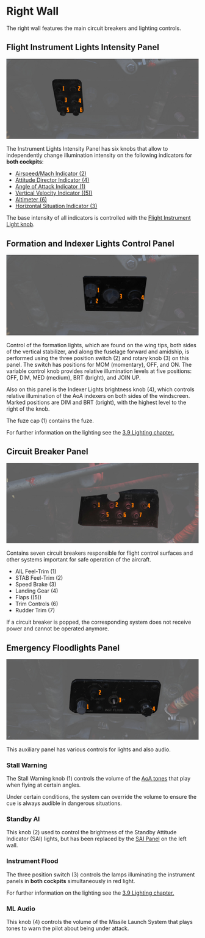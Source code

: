# Right Wall

The right wall features the main circuit breakers and lighting controls.

## Flight Instrument Lights Intensity Panel

![InsIntensity](../../../img/pilot_flight_instrument_lights.jpg)

The Instrument Lights Intensity Panel has six knobs that allow to independently
change illumination intensity on the following indicators for **both cockpits**:

- [Airspeed/Mach Indicator (<num>2</num>)](../../pilot/flight_director_group.md#airspeed-and-mach-indicator)
- [Attitude Director Indicator (<num>4</num>)](../../pilot/flight_director_group.md#attitude-director-indicator)
- [Angle of Attack Indicator (<num>1</num>)](../../pilot/flight_director_group.md#angle-of-attack-indicator)
- [Vertical Velocity Indicator ((<num>5</num>))](../../pilot/flight_director_group.md#vertical-velocity-indicator)
- [Altimeter (<num>6</num>)](../../pilot/flight_director_group.md#altimeter)
- [Horizontal Situation Indicator (<num>3</num>)](../../pilot/flight_director_group.md#horizontal-situation-indicator)

The base intensity of all indicators is controlled with the
[Flight Instrument Light knob](../weapon_management.md#flight-instrument-brightness-knob).

## Formation and Indexer Lights Control Panel

![FormLights](../../../img/pilot_formation_lights_panel.jpg)

Control of the formation lights, which are found on the wing tips, both sides of
the vertical stabilizer, and along the fuselage forward and amidship, is
performed using the three position switch (<num>2</num>) and rotary knob (<num>3</num>) on this panel.
The
switch has positions for MOM (momentary), OFF, and ON. The variable control knob
provides relative illumination levels at five positions: OFF, DIM, MED (medium),
BRT (bright), and JOIN UP.

Also on this panel is the Indexer Lights brightness knob (<num>4</num>), which controls
relative illumination of the AoA indexers on both sides of the windscreen.
Marked positions are DIM and BRT (bright), with the highest level to the right of
the knob.

The fuze cap (<num>1</num>) contains the fuze.

For further information on the lighting see
the [3.9 Lighting chapter.](../../../systems/lighting.md)

## Circuit Breaker Panel

![pilot_cb_panel](../../../img/pilot_circuit_breakers.jpg)

Contains seven circuit breakers responsible for flight control surfaces and
other systems important for safe operation of the aircraft.

- AIL Feel-Trim (<num>1</num>)
- STAB Feel-Trim (<num>2</num>)
- Speed Brake (<num>3</num>)
- Landing Gear (<num>4</num>)
- Flaps ((<num>5</num>))
- Trim Controls (<num>6</num>)
- Rudder Trim (<num>7</num>)

If a circuit breaker is popped, the corresponding system does not receive power
and cannot be operated anymore.

## Emergency Floodlights Panel

![PilFlood](../../../img/pilot_emergency_floodlight_panel.jpg)

This auxiliary panel has various controls for lights and also audio.

### Stall Warning

The Stall Warning knob (<num>1</num>) controls the volume of
the [AoA tones](../../../systems/flight_controls_gear/flight_controls.md#stall-warning-vibrator)
that
play when flying at certain angles.

Under certain conditions, the system can override the volume to ensure the cue
is always audible in dangerous situations.

### Standby AI

This knob (<num>2</num>) used to control the brightness of the Standby Attitude Indicator (SAI)
lights, but has been replaced by the [SAI Panel](../left_console/wall.md#sai-panel)
on the left wall.

### Instrument Flood

The three position switch (<num>3</num>) controls the lamps illuminating the instrument panels
in **both cockpits** simultaneously in red light.

For further information on the lighting see
the [3.9 Lighting chapter.](../../../systems/lighting.md)

### ML Audio

This knob (<num>4</num>) controls the volume of the Missile Launch System that plays tones to warn
the
pilot about being under attack.
